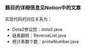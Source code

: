 ### 题目的详细信息见Notion中的文章



实现代码的对应关系为：

- Dota2参议院：dota2.java
- 链表翻转：ReverseList.java
- 统计素数个数：primeNumber.java

